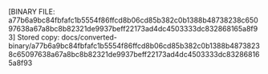 [BINARY FILE: a77b6a9bc84fbfafc1b5554f86ffcd8b06cd85b382c0b1388b48738238c65097638a67a8bc8b82321de9937beff22173ad4dc4503333dc832868165a8f93]
Stored copy: docs/converted-binary/a77b6a9bc84fbfafc1b5554f86ffcd8b06cd85b382c0b1388b48738238c65097638a67a8bc8b82321de9937beff22173ad4dc4503333dc832868165a8f93
